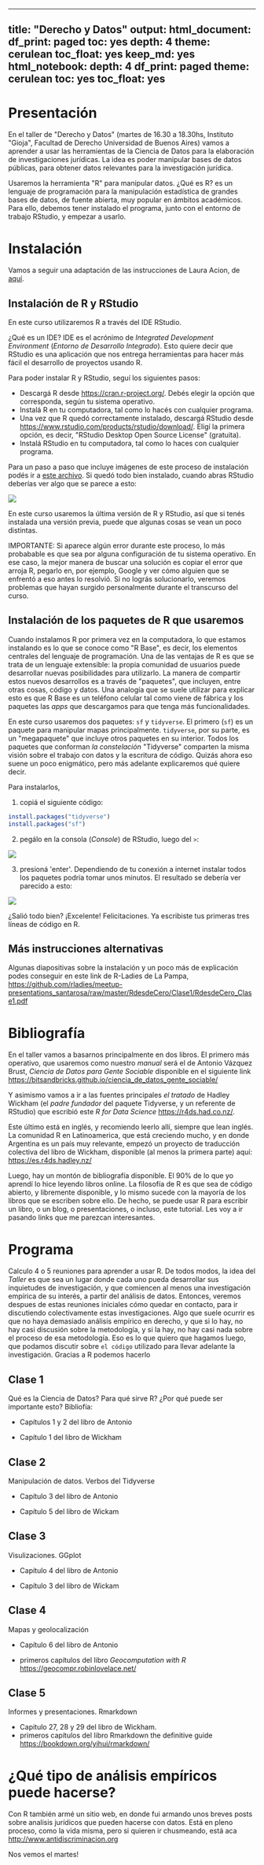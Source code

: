 
<!-- rnb-text-begin -->

---
title: "Derecho y Datos"
output:
  html_document:
    df_print: paged
    toc: yes
    depth: 4
    theme: cerulean
    toc_float: yes
    keep_md: yes
  html_notebook:
    depth: 4
    df_print: paged
    theme: cerulean
    toc: yes
    toc_float: yes
---

# Presentación

En el taller de "Derecho y Datos" (martes de 16.30 a 18.30hs, Instituto "Gioja", Facultad de Derecho Universidad de Buenos Aires) vamos a aprender a usar las herramientas de la Ciencia de Datos para la elaboración de investigaciones jurídicas. La idea es poder manipular bases de datos públicas, para obtener datos relevantes para la investigación jurídica.

Usaremos la herramienta "R" para manipular datos. ¿Qué es R? es un lenguaje de programación para la manipulación estadística de grandes bases de datos, de fuente abierta, muy popular en ámbitos académicos. Para ello, debemos tener instalado el programa, junto con el entorno de trabajo RStudio, y empezar a usarlo.

# Instalación

Vamos a seguir una adaptación de las instrucciones de Laura Acion, de [aquí](https://github.com/lauracion/R_Curso_de_Nivelacion/blob/master/Instalacion_R_RStudio.md#instalaci%C3%B3n-de-r-y-rstudio). 

## Instalación de R y RStudio

En este curso utilizaremos R a través del IDE RStudio. 

¿Qué es un IDE? IDE es el acrónimo de *Integrated Development Environment* (*Entorno de Desarrollo Integrado*). Esto quiere decir que RStudio es una aplicación que nos entrega herramientas para hacer más fácil el desarrollo de proyectos usando R.

Para poder instalar R y RStudio, seguí los siguientes pasos:

- Descargá R desde https://cran.r-project.org/. Debés elegir la opción que corresponda, según tu sistema operativo.
- Instalá R en tu computadora, tal como lo hacés con cualquier programa. 
- Una vez que R quedó correctamente instalado, descargá RStudio desde https://www.rstudio.com/products/rstudio/download/. Eligí la primera opción, es decir, "RStudio Desktop Open Source License" (gratuita). 
- Instalá RStudio en tu computadora, tal como lo haces con cualquier programa. 

Para un paso a paso que incluye imágenes de este proceso de instalación podés ir a [este archivo](https://github.com/lauracion/R_Curso_de_Nivelacion/blob/master/Instalacion_R_RStudio.pdf). 
Si quedó todo bien instalado, cuando abras RStudio deberías ver algo que se parece a esto:

![](https://github.com/lauracion/R_Curso_de_Nivelacion/raw/master/images/rstudio.png)

En este curso usaremos la última versión de R y RStudio, así que si tenés instalada una versión previa, puede que algunas cosas se vean un poco distintas.

IMPORTANTE: Si aparece algún error durante este proceso, lo más probabable es que sea por alguna configuración de tu sistema operativo. En ese caso, la mejor manera de buscar una solución es copiar el error que arroja R, pegarlo en, por ejemplo, Google y ver cómo alguien que se enfrentó a eso antes lo resolvió. Si no lográs solucionarlo, veremos problemas que hayan surgido personalmente durante el transcurso del curso.

## Instalación de los paquetes de R que usaremos

Cuando instalamos R por primera vez en la computadora, lo que estamos instalando es lo que se conoce como "R Base", es decir, los elementos centrales del lenguaje de programación. Una de las ventajas de R es que se trata de un lenguaje extensible: la propia comunidad de usuarios puede desarrollar nuevas posibilidades para utilizarlo. La manera de compartir estos nuevos desarrollos es a través de "paquetes", que incluyen, entre otras cosas, código y datos. Una analogía que se suele utilizar para explicar esto es que R Base es un teléfono celular tal como viene de fábrica y los paquetes las _apps_ que descargamos para que tenga más funcionalidades. 

En este curso usaremos dos paquetes: `sf` y `tidyverse`. El primero (`sf`) es un paquete para manipular mapas principalmente. `tidyverse`, por su parte, es un "megapaquete" que incluye otros paquetes en su interior. Todos los paquetes que conforman _la constelación_ "Tidyverse" comparten la misma visión sobre el trabajo con datos y la escritura de código. Quizás ahora eso suene un poco enigmático, pero más adelante explicaremos qué quiere decir. 

Para instalarlos, 

1. copiá el siguiente código:

```r
install.packages("tidyverse")
install.packages("sf")
```

2. pegálo en la consola (_Console_) de RStudio, luego del `>`:

![](https://github.com/lauracion/R_Curso_de_Nivelacion/raw/master/images/install.packages.png)

3. presioná 'enter'. 
Dependiendo de tu conexión a internet instalar todos los paquetes podría tomar unos minutos. El resultado se debería ver parecido a esto:


![](https://github.com/lauracion/R_Curso_de_Nivelacion/raw/master/images/paquetes_instalados.png)


¿Salió todo bien? ¡Excelente! Felicitaciones. Ya escribiste tus primeras tres líneas de código en R.

## Más instrucciones alternativas

Algunas diapositivas sobre la instalación y un poco más de explicación podes conseguir en este link de R-Ladies de La Pampa, https://github.com/rladies/meetup-presentations_santarosa/raw/master/RdesdeCero/Clase1/RdesdeCero_Clase1.pdf  


# Bibliografía

En el taller vamos a basarnos principalmente en dos libros. El primero más operativo, que usaremos como nuestro _manual_  será el de Antonio Vázquez Brust, _Ciencia de Datos para Gente Sociable_ disponible en el siguiente link https://bitsandbricks.github.io/ciencia_de_datos_gente_sociable/ 

Y asimismo vamos a ir a las fuentes principales _el tratado_ de Hadley Wickham (el _padre fundador_ del paquete Tidyverse, y un referente de RStudio) que escribió este _R for Data Science_ https://r4ds.had.co.nz/.

Este último está en inglés, y recomiendo leerlo allí, siempre que lean inglés. La comunidad R en Latinoamerica, que está creciendo mucho, y en donde Argentina es un país muy relevante, empezó un proyecto de traducción colectiva del libro de Wickham, disponible (al menos la primera parte) aquí: https://es.r4ds.hadley.nz/ 

Luego, hay un montón de bibliografía disponible. El 90% de lo que yo aprendí lo hice leyendo libros online. La filosofía de R es que sea de código abierto, y libremente disponible, y lo mismo sucede con la mayoría de los libros que se escriben sobre ello. De hecho, se puede usar R para escribir un libro, o un blog, o presentaciones, o incluso, este tutorial. Les voy a ir pasando links que me parezcan interesantes.

# Programa

Calculo 4 o 5 reuniones para aprender a usar R. De todos modos, la idea del _Taller_ es que sea un lugar donde cada uno pueda desarrollar sus inquietudes de investigación, y que comiencen al menos una investigación empírica de su interés, a partir del análisis de datos. Entonces, veremos despues de estas reuniones iniciales cómo quedar en contacto, para ir discutiendo colectivamente estas investigaciones. Algo que suele ocurrir es que no haya demasiado análisis empírico en derecho, y que si lo hay, no hay casi discusión sobre la metodología, y si la hay, no hay casi nada sobre el proceso de esa metodología. Eso es lo que quiero que hagamos luego, que podamos discutir sobre `el código` utilizado para llevar adelante la investigación. Gracias a R podemos hacerlo

## Clase 1
Qué es la Ciencia de Datos? Para qué sirve R? ¿Por qué puede ser importante esto?
Bibliofía: 

- Capítulos 1 y 2 del libro de Antonio

- Capítulo 1 del libro de Wickham

## Clase 2
Manipulación de datos. Verbos del Tidyverse

- Capítulo 3 del libro de Antonio

- Capítulo 5 del libro de Wickam

## Clase 3
Visulizaciones. GGplot

- Capítulo 4 del libro de Antonio

- Capítulo 3 del libro de Wickam

## Clase 4
Mapas y geolocalización

- Capítulo 6 del libro de Antonio

- primeros capítulos del libro _Geocomputation with R_ https://geocompr.robinlovelace.net/

## Clase 5 
Informes y presentaciones. Rmarkdown

- Capitulo 27, 28 y 29 del libro de Wickham.
- primeros capítulos del libro Rmarkdown the definitive guide https://bookdown.org/yihui/rmarkdown/ 

# ¿Qué tipo de análisis empíricos puede hacerse?

Con R también armé un sitio web, en donde fui armando unos breves posts sobre analisis 
jurídicos que pueden hacerse con datos. Está en pleno proceso, como la vida misma, pero si quieren ir chusmeando, está aca http://www.antidiscriminacion.org 

Nos vemos el martes!


<!-- rnb-text-end -->

